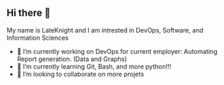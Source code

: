 ## Hi there 👋

My name is LateKnight and I am intrested in DevOps, Software, and Information Sciences 

- 🔭 I’m currently working on DevOps for current employer: Automating Report generation. (Data and Graphs)
- 🌱 I’m currently learning Git, Bash, and more python!!!
- 👯 I’m looking to collaborate on more projets 


<!--
**LateKnight9/LateKnight9** is a ✨ _special_ ✨ repository because its `README.md` (this file) appears on your GitHub profile.

Here are some ideas to get you started:

- 🔭 I’m currently working on ...
- 🌱 I’m currently learning ...
- 👯 I’m looking to collaborate on ...
- 🤔 I’m looking for help with ...
- 💬 Ask me about ...
- 📫 How to reach me: ...
- 😄 Pronouns: ...
- ⚡ Fun fact: ...
-->
